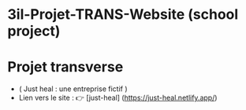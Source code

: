 # 3il-Projet-TRANS-Website (school project)
# Projet transverse 

- ( Just heal : une entreprise fictif )
- Lien vers le site : 👉 [just-heal] (https://just-heal.netlify.app/) 



